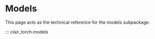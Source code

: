 # Models

This page acts as the technical reference for the models subpackage.

::: clair_torch.models